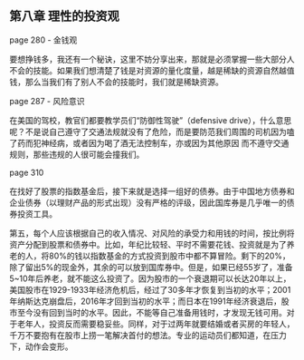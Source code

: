 ## 第八章 理性的投资观

page 280 - 金钱观

要想挣钱多，我还有一个秘诀，这里不妨分享出来，那就是必须掌握一些大部分人不会的技能。如果我们想清楚了钱是对资源的量化度量，越是稀缺的资源自然越值钱，那么当我们有了别人不会的技能时，我们就是稀缺资源。

page 287 - 风险意识

在美国的驾校，教官们都要教学员们“防御性驾驶”（defensive drive），什么意思呢？不是说自己遵守了交通法规就没有了危险，而是要防范我们周围的司机因为嗑了药而犯神经病，或者因为喝了酒无法控制车，亦或因为其他原因 而不遵守交通规则，那些违规的人很可能会撞我们。

page 310

在找好了股票的指数基金后，接下来就是选择一组好的债券。由于中国地方债券和企业债券（以理财产品的形式出现）没有严格的评级，因此国库券是几乎唯一的债券投资工具。

第五，每个人应该根据自己的收入情况、对风险的承受力和用钱的时间，按比例将资产分配到股票和债券中。比如，年纪比较轻、平时不需要花钱、投资就是为了养老的人，将80%的钱以指数基金的方式投资到股市中都不算冒险。剩下的20%，除了留出5%的现金外，其余的可以放到国库券中。但是，如果已经55岁了，准备5~10年后养老，就不能这么投资了。因为股市的一个衰退期可以长达20年以上，美国股市在1929-1933年经济危机后，经过了30多年才恢复到当初的水平；2001年纳斯达克崩盘后，2016年才回到当初的水平；而日本在1991年经济衰退后，股市至今没有回到当时的水平。因此，不能等自己准备用钱时，才发现无钱可用。对于老年人，投资反而需要稳妥些。同样，对于过两年就要结婚或者买房的年轻人，千万不要抱有在股市上捞一笔解决首付的想法。专业的运动员们都知道，在压力下，动作会变形。
